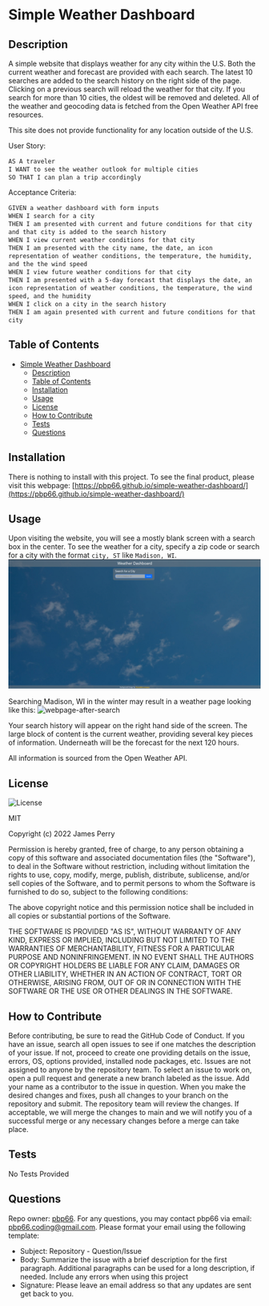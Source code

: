 # Simple Weather Dashboard

## Description

A simple website that displays weather for any city within the U.S. Both the current weather and forecast are provided with each search. The latest 10 searches are added to the search history on the right side of the page. Clicking on a previous search will reload the weather for that city. If you search for more than 10 cities, the oldest will be removed and deleted. All of the weather and geocoding data is fetched from the Open Weather API free resources.

This site does not provide functionality for any location outside of the U.S.

User Story:

```
AS A traveler
I WANT to see the weather outlook for multiple cities
SO THAT I can plan a trip accordingly
```

Acceptance Criteria:

```
GIVEN a weather dashboard with form inputs
WHEN I search for a city
THEN I am presented with current and future conditions for that city and that city is added to the search history
WHEN I view current weather conditions for that city
THEN I am presented with the city name, the date, an icon representation of weather conditions, the temperature, the humidity, and the the wind speed
WHEN I view future weather conditions for that city
THEN I am presented with a 5-day forecast that displays the date, an icon representation of weather conditions, the temperature, the wind speed, and the humidity
WHEN I click on a city in the search history
THEN I am again presented with current and future conditions for that city
```

## Table of Contents

- [Simple Weather Dashboard](#simple-weather-dashboard)
  - [Description](#description)
  - [Table of Contents](#table-of-contents)
  - [Installation](#installation)
  - [Usage](#usage)
  - [License](#license)
  - [How to Contribute](#how-to-contribute)
  - [Tests](#tests)
  - [Questions](#questions)

## Installation

There is nothing to install with this project. To see the final product, please visit this webpage: [https://pbp66.github.io/simple-weather-dashboard/](https://pbp66.github.io/simple-weather-dashboard/)

## Usage

Upon visiting the website, you will see a mostly blank screen with a search box in the center. To see the weather for a city, specify a zip code or search for a city with the format `city, ST` like `Madison, WI`.
![default-page](./assets/03-images/readme/default-page.png)

Searching Madison, WI in the winter may result in a weather page looking like this:
![webpage-after-search](./assets/03-images/readme/webpage-after-search.png)

Your search history will appear on the right hand side of the screen. The large block of content is the current weather, providing several key pieces of information. Underneath will be the forecast for the next 120 hours.

All information is sourced from the Open Weather API.

## License

![License](https://img.shields.io/static/v1?label=license&message=MIT&color=brightgreen)

MIT

Copyright (c) 2022 James Perry

Permission is hereby granted, free of charge, to any person obtaining a copy of this software and associated documentation files (the "Software"), to deal in the Software without restriction, including without limitation the rights to use, copy, modify, merge, publish, distribute, sublicense, and/or sell copies of the Software, and to permit persons to whom the Software is furnished to do so, subject to the following conditions:

The above copyright notice and this permission notice shall be included in all copies or substantial portions of the Software.

THE SOFTWARE IS PROVIDED "AS IS", WITHOUT WARRANTY OF ANY KIND, EXPRESS OR IMPLIED, INCLUDING BUT NOT LIMITED TO THE WARRANTIES OF MERCHANTABILITY, FITNESS FOR A PARTICULAR PURPOSE AND NONINFRINGEMENT. IN NO EVENT SHALL THE AUTHORS OR COPYRIGHT HOLDERS BE LIABLE FOR ANY CLAIM, DAMAGES OR OTHER LIABILITY, WHETHER IN AN ACTION OF CONTRACT, TORT OR OTHERWISE, ARISING FROM, OUT OF OR IN CONNECTION WITH THE SOFTWARE OR THE USE OR OTHER DEALINGS IN THE SOFTWARE.

## How to Contribute

Before contributing, be sure to read the GitHub Code of Conduct. If you have an issue, search all open issues to see if one matches the description of your issue. If not, proceed to create one providing details on the issue, errors, OS, options provided, installed node packages, etc. Issues are not assigned to anyone by the repository team. To select an issue to work on, open a pull request and generate a new branch labeled as the issue. Add your name as a contributor to the issue in question. When you make the desired changes and fixes, push all changes to your branch on the repository and submit. The repository team will review the changes. If acceptable, we will merge the changes to main and we will notify you of a successful merge or any necessary changes before a merge can take place.

## Tests

No Tests Provided

## Questions

Repo owner: [pbp66](https://github.com/pbp66).
For any questions, you may contact pbp66 via email: pbp66.coding@gmail.com. Please format your email using the following template:

-   Subject: Repository - Question/Issue
-   Body: Summarize the issue with a brief description for the first paragraph. Additional paragraphs can be used for a long description, if needed. Include any errors when using this project
-   Signature: Please leave an email address so that any updates are sent get back to you.
